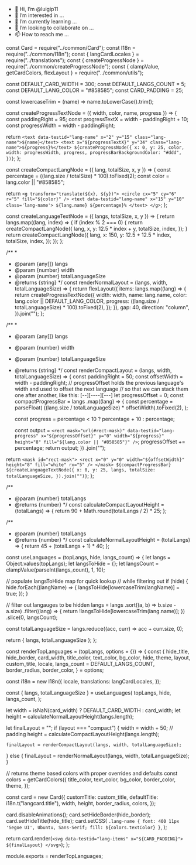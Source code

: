 - 👋 Hi, I’m @luigip11
- 👀 I’m interested in ...
- 🌱 I’m currently learning ...
- 💞️ I’m looking to collaborate on ...
- 📫 How to reach me ...

const Card = require("../common/Card");
const I18n = require("../common/I18n");
const { langCardLocales } = require("../translations");
const { createProgressNode } = require("../common/createProgressNode");
const { clampValue, getCardColors, flexLayout } = require("../common/utils");

const DEFAULT_CARD_WIDTH = 300;
const DEFAULT_LANGS_COUNT = 5;
const DEFAULT_LANG_COLOR = "#858585";
const CARD_PADDING = 25;

const lowercaseTrim = (name) => name.toLowerCase().trim();

const createProgressTextNode = ({ width, color, name, progress }) => {
  const paddingRight = 95;
  const progressTextX = width - paddingRight + 10;
  const progressWidth = width - paddingRight;

  return `
    <text data-testid="lang-name" x="2" y="15" class="lang-name">${name}</text>
    <text x="${progressTextX}" y="34" class="lang-name">${progress}%</text>
    ${createProgressNode({
      x: 0,
      y: 25,
      color,
      width: progressWidth,
      progress,
      progressBarBackgroundColor: "#ddd",
    })}
  `;
};

const createCompactLangNode = ({ lang, totalSize, x, y }) => {
  const percentage = ((lang.size / totalSize) * 100).toFixed(2);
  const color = lang.color || "#858585";

  return `
    <g transform="translate(${x}, ${y})">
      <circle cx="5" cy="6" r="5" fill="${color}" />
      <text data-testid="lang-name" x="15" y="10" class='lang-name'>
        ${lang.name} ${percentage}%
      </text>
    </g>
  `;
};

const createLanguageTextNode = ({ langs, totalSize, x, y }) => {
  return langs.map((lang, index) => {
    if (index % 2 === 0) {
      return createCompactLangNode({
        lang,
        x,
        y: 12.5 * index + y,
        totalSize,
        index,
      });
    }
    return createCompactLangNode({
      lang,
      x: 150,
      y: 12.5 + 12.5 * index,
      totalSize,
      index,
    });
  });
};

/**
 *
 * @param {any[]} langs
 * @param {number} width
 * @param {number} totalLanguageSize
 * @returns {string}
 */
const renderNormalLayout = (langs, width, totalLanguageSize) => {
  return flexLayout({
    items: langs.map((lang) => {
      return createProgressTextNode({
        width: width,
        name: lang.name,
        color: lang.color || DEFAULT_LANG_COLOR,
        progress: ((lang.size / totalLanguageSize) * 100).toFixed(2),
      });
    }),
    gap: 40,
    direction: "column",
  }).join("");
};

/**
 *
 * @param {any[]} langs
 * @param {number} width
 * @param {number} totalLanguageSize
 * @returns {string}
 */
const renderCompactLayout = (langs, width, totalLanguageSize) => {
  const paddingRight = 50;
  const offsetWidth = width - paddingRight;
  // progressOffset holds the previous language's width and used to offset the next language
  // so that we can stack them one after another, like this: [--][----][---]
  let progressOffset = 0;
  const compactProgressBar = langs
    .map((lang) => {
      const percentage = parseFloat(
        ((lang.size / totalLanguageSize) * offsetWidth).toFixed(2),
      );

      const progress = percentage < 10 ? percentage + 10 : percentage;

      const output = `
        <rect
          mask="url(#rect-mask)"
          data-testid="lang-progress"
          x="${progressOffset}"
          y="0"
          width="${progress}"
          height="8"
          fill="${lang.color || "#858585"}"
        />
      `;
      progressOffset += percentage;
      return output;
    })
    .join("");

  return `
    <mask id="rect-mask">
      <rect x="0" y="0" width="${offsetWidth}" height="8" fill="white" rx="5" />
    </mask>
    ${compactProgressBar}
    ${createLanguageTextNode({
      x: 0,
      y: 25,
      langs,
      totalSize: totalLanguageSize,
    }).join("")}
  `;
};

/**
 * @param {number} totalLangs
 * @returns {number}
 */
const calculateCompactLayoutHeight = (totalLangs) => {
  return 90 + Math.round(totalLangs / 2) * 25;
};

/**
 * @param {number} totalLangs
 * @returns {number}
 */
const calculateNormalLayoutHeight = (totalLangs) => {
  return 45 + (totalLangs + 1) * 40;
};

const useLanguages = (topLangs, hide, langs_count) => {
  let langs = Object.values(topLangs);
  let langsToHide = {};
  let langsCount = clampValue(parseInt(langs_count), 1, 10);

  // populate langsToHide map for quick lookup
  // while filtering out
  if (hide) {
    hide.forEach((langName) => {
      langsToHide[lowercaseTrim(langName)] = true;
    });
  }

  // filter out langauges to be hidden
  langs = langs
    .sort((a, b) => b.size - a.size)
    .filter((lang) => {
      return !langsToHide[lowercaseTrim(lang.name)];
    })
    .slice(0, langsCount);

  const totalLanguageSize = langs.reduce((acc, curr) => acc + curr.size, 0);

  return { langs, totalLanguageSize };
};

const renderTopLanguages = (topLangs, options = {}) => {
  const {
    hide_title,
    hide_border,
    card_width,
    title_color,
    text_color,
    bg_color,
    hide,
    theme,
    layout,
    custom_title,
    locale,
    langs_count = DEFAULT_LANGS_COUNT,
    border_radius,
    border_color,
  } = options;

  const i18n = new I18n({
    locale,
    translations: langCardLocales,
  });

  const { langs, totalLanguageSize } = useLanguages(
    topLangs,
    hide,
    langs_count,
  );

  let width = isNaN(card_width) ? DEFAULT_CARD_WIDTH : card_width;
  let height = calculateNormalLayoutHeight(langs.length);

  let finalLayout = "";
  if (layout === "compact") {
    width = width + 50; // padding
    height = calculateCompactLayoutHeight(langs.length);

    finalLayout = renderCompactLayout(langs, width, totalLanguageSize);
  } else {
    finalLayout = renderNormalLayout(langs, width, totalLanguageSize);
  }

  // returns theme based colors with proper overrides and defaults
  const colors = getCardColors({
    title_color,
    text_color,
    bg_color,
    border_color,
    theme,
  });

  const card = new Card({
    customTitle: custom_title,
    defaultTitle: i18n.t("langcard.title"),
    width,
    height,
    border_radius,
    colors,
  });

  card.disableAnimations();
  card.setHideBorder(hide_border);
  card.setHideTitle(hide_title);
  card.setCSS(
    `.lang-name { font: 400 11px 'Segoe UI', Ubuntu, Sans-Serif; fill: ${colors.textColor} }`,
  );

  return card.render(`
    <svg data-testid="lang-items" x="${CARD_PADDING}">
      ${finalLayout}
    </svg>
  `);
};

module.exports = renderTopLanguages;
